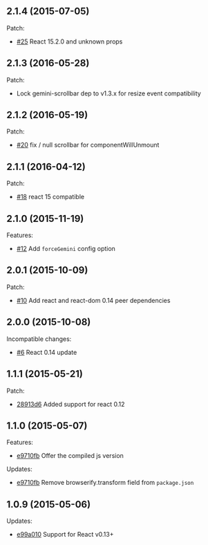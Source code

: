 ## 2.1.4 (2015-07-05)

Patch:

- [#25](../../issues/25) React 15.2.0 and unknown props

## 2.1.3 (2016-05-28)

Patch:

- Lock gemini-scrollbar dep to v1.3.x for resize event compatibility

## 2.1.2 (2016-05-19)

Patch:

- [#20](../../pull/20) fix / null scrollbar for componentWillUnmount

## 2.1.1 (2016-04-12)

Patch:

- [#18](../../pull/18) react 15 compatible

## 2.1.0 (2015-11-19)

Features:

- [#12](../../pull/12) Add `forceGemini` config option

## 2.0.1 (2015-10-09)

Patch:

- [#10](../../pull/10) Add react and react-dom 0.14 peer dependencies

## 2.0.0 (2015-10-08)

Incompatible changes:

- [#6](../../pull/6) React 0.14 update

## 1.1.1 (2015-05-21)

Patch:

- [28913d6](../../commit/28913d6) Added support for react 0.12

## 1.1.0 (2015-05-07)

Features:

- [e9710fb](../../commit/e9710fb) Offer the compiled js version

Updates:

- [e9710fb](../../commit/e9710fb) Remove browserify.transform field from `package.json`


## 1.0.9 (2015-05-06)

Updates:

- [e99a010](../../commit/e99a010) Support for React v0.13+
